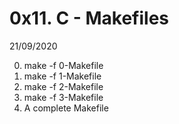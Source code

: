 # 0x11. C - Makefiles

21/09/2020

0. make -f 0-Makefile 
1. make -f 1-Makefile 
2. make -f 2-Makefile 
3. make -f 3-Makefile 
4. A complete Makefile 

